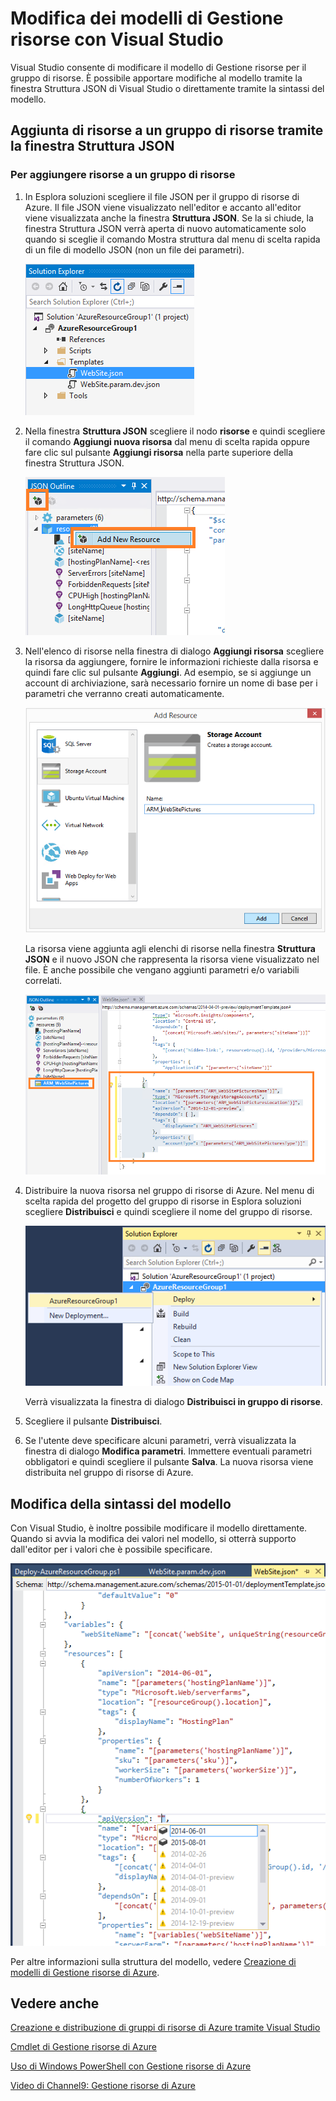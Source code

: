 <properties 
   pageTitle="Modifica di un modello di Gestione risorse con Visual Studio | Microsoft Azure"
   description="Informazioni su come aggiungere risorse a un modello di Gestione risorse di Azure con Visual Studio."
   services="visual-studio-online"
   documentationCenter="na"
   authors="TomArcher"
   manager="douge"
   editor="" />
<tags 
   ms.service="multiple"
   ms.devlang="dotnet"
   ms.topic="article"
   ms.tgt_pltfrm="na"
   ms.workload="multiple"
   ms.date="11/13/2015"
   ms.author="tarcher" />

# Modifica dei modelli di Gestione risorse con Visual Studio

Visual Studio consente di modificare il modello di Gestione risorse per il gruppo di risorse. È possibile apportare modifiche al modello tramite la finestra Struttura JSON di Visual Studio o direttamente tramite la sintassi del modello.

## Aggiunta di risorse a un gruppo di risorse tramite la finestra Struttura JSON

### Per aggiungere risorse a un gruppo di risorse

1. In Esplora soluzioni scegliere il file JSON per il gruppo di risorse di Azure. Il file JSON viene visualizzato nell'editor e accanto all'editor viene visualizzata anche la finestra **Struttura JSON**. Se la si chiude, la finestra Struttura JSON verrà aperta di nuovo automaticamente solo quando si sceglie il comando Mostra struttura dal menu di scelta rapida di un file di modello JSON (non un file dei parametri).

    ![File JSON per il gruppo di risorse di Azure](./media/vs-azure-tools-resource-group-adding-resources/arm-json-file.png)

1. Nella finestra **Struttura JSON** scegliere il nodo **risorse** e quindi scegliere il comando **Aggiungi nuova risorsa** dal menu di scelta rapida oppure fare clic sul pulsante **Aggiungi risorsa** nella parte superiore della finestra Struttura JSON.

    ![Aggiunta di una nuova risorsa a un gruppo di risorse](./media/vs-azure-tools-resource-group-adding-resources/arm-add-resource.png)

1. Nell'elenco di risorse nella finestra di dialogo **Aggiungi risorsa** scegliere la risorsa da aggiungere, fornire le informazioni richieste dalla risorsa e quindi fare clic sul pulsante **Aggiungi**. Ad esempio, se si aggiunge un account di archiviazione, sarà necessario fornire un nome di base per i parametri che verranno creati automaticamente.
 
    ![Finestra di dialogo Aggiungi risorsa](./media/vs-azure-tools-resource-group-adding-resources/arm-add-resource-dialog.png)

    La risorsa viene aggiunta agli elenchi di risorse nella finestra **Struttura JSON** e il nuovo JSON che rappresenta la risorsa viene visualizzato nel file. È anche possibile che vengano aggiunti parametri e/o variabili correlati.


    ![Risorsa aggiunta al file JSON](./media/vs-azure-tools-resource-group-adding-resources/arm-add-resource-json.png)

1. Distribuire la nuova risorsa nel gruppo di risorse di Azure. Nel menu di scelta rapida del progetto del gruppo di risorse in Esplora soluzioni scegliere **Distribuisci** e quindi scegliere il nome del gruppo di risorse.

    ![Gruppo di risorse di Azure distribuito](./media/vs-azure-tools-resource-group-adding-resources/deploy-arm-resource-group.png)

    Verrà visualizzata la finestra di dialogo **Distribuisci in gruppo di risorse**.


1. Scegliere il pulsante **Distribuisci**.

1. Se l'utente deve specificare alcuni parametri, verrà visualizzata la finestra di dialogo **Modifica parametri**. Immettere eventuali parametri obbligatori e quindi scegliere il pulsante **Salva**. La nuova risorsa viene distribuita nel gruppo di risorse di Azure.

## Modifica della sintassi del modello

Con Visual Studio, è inoltre possibile modificare il modello direttamente. Quando si avvia la modifica dei valori nel modello, si otterrà supporto dall'editor per i valori che è possibile specificare.

![Modifica del modello](./media/vs-azure-tools-resource-group-adding-resources/arm-edit-template.png)

Per altre informazioni sulla struttura del modello, vedere [Creazione di modelli di Gestione risorse di Azure](resource-group-authoring-templates.md).

## Vedere anche

[Creazione e distribuzione di gruppi di risorse di Azure tramite Visual Studio](vs-azure-tools-resource-groups-deployment-project-create-deploy.md)

[Cmdlet di Gestione risorse di Azure](https://msdn.microsoft.com/library/azure/dn757692.aspx)

[Uso di Windows PowerShell con Gestione risorse di Azure](../powershell-azure-resource-manager/)

[Video di Channel9: Gestione risorse di Azure](http://channel9.msdn.com/Events/TechEd/NorthAmerica/2014/DEV-B224#fbid=)

<!---HONumber=AcomDC_1217_2015-->